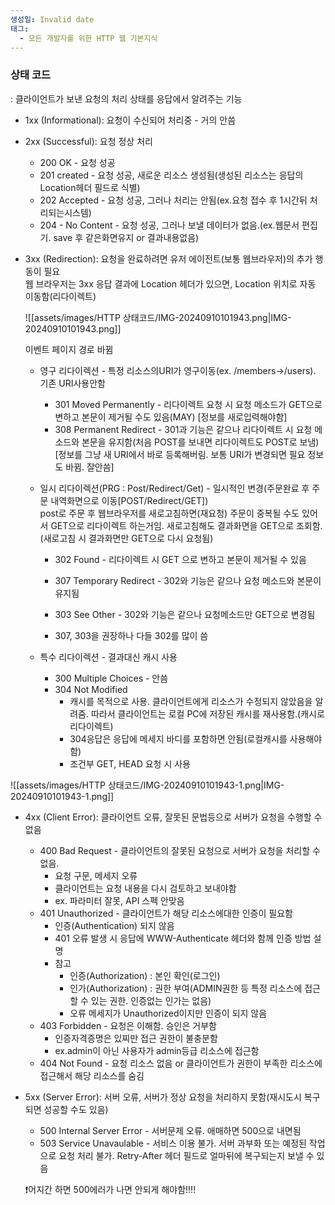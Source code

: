 ```yaml
---
생성일: Invalid date
태그:
  - 모든 개발자를 위한 HTTP 웹 기본지식
---
```

### 상태 코드

: 클라이언트가 보낸 요청의 처리 상태를 응답에서 알려주는 기능

- 1xx (Informational): 요청이 수신되어 처리중 - 거의 안씀
- 2xx (Successful): 요청 정상 처리
    - 200 OK - 요청 성공
    - 201 created - 요청 성공, 새로운 리소스 생성됨(생성된 리소스는 응답의 Location헤더 필드로 식별)
    - 202 Accepted - 요청 성공, 그러나 처리는 안됨(ex.요청 접수 후 1시간뒤 처리되는시스템)
    - 204 - No Content - 요청 성공, 그러나 보낼 데이터가 없음.(ex.웹문서 편집기. save 후 같은화면유지 or 결과내용없음)
- 3xx (Redirection): 요청을 완료하려면 유저 에이전트(보통 웹브라우저)의 추가 행동이 필요  
    웹 브라우저는 3xx 응답 결과에 Location 헤더가 있으면, Location 위치로 자동 이동함(리다이렉트)  
    
    ![[assets/images/HTTP 상태코드/IMG-20240910101943.png|IMG-20240910101943.png]]
    
    이벤트 페이지 경로 바뀜
    
    - 영구 리다이렉션 - 특정 리소스의URI가 영구이동(ex. /members→/users). 기존 URI사용안함
        - 301 Moved Permanently - 리다이렉트 요청 시 요청 메소드가 GET으로 변하고 본문이 제거될 수도 있음(MAY) [정보를 새로입력해야함]
        - 308 Permanent Redirect - 301과 기능은 같으나 리다이렉트 시 요청 메소드와 본문을 유지함(처음 POST를 보내면 리다이렉트도 POST로 보냄) [정보를 그냥 새 URI에서 바로 등록해버림. 보통 URI가 변경되면 필요 정보도 바뀜. 잘안씀]
    - 일시 리다이렉션(PRG : Post/Redirect/Get) - 일시적인 변경(주문완료 후 주문 내역화면으로 이동[POST/Redirect/GET])  
        post로 주문 후 웹브라우저를 새로고침하면(재요청) 주문이 중복될 수도 있어서 GET으로 리다이렉트 하는거임. 새로고침해도 결과화면을 GET으로 조회함.(새로고침 시 결과화면만 GET으로 다시 요청됨)  
        
        - 302 Found - 리다이렉트 시 GET 으로 변하고 본문이 제거될 수 있음
        - 307 Temporary Redirect - 302와 기능은 같으나 요청 메소드와 본문이 유지됨
        - 303 See Other - 302와 기능은 같으나 요청메소드만 GET으로 변경됨
        
        - 307, 303을 권장하나 다들 302를 많이 씀
        
    - 특수 리다이렉션 - 결과대신 캐시 사용
        - 300 Multiple Choices - 안씀
        - 304 Not Modified
            - 캐시를 목적으로 사용. 클라이언트에게 리소스가 수정되지 않았음을 알려줌. 따라서 클라이언트는 로컬 PC에 저장된 캐시를 재사용함.(캐시로 리다이렉트)
            - 304응답은 응답에 메세지 바디를 포함하면 안됨(로컬캐시를 사용해야함)
            - 조건부 GET, HEAD 요청 시 사용

![[assets/images/HTTP 상태코드/IMG-20240910101943-1.png|IMG-20240910101943-1.png]]

- 4xx (Client Error): 클라이언트 오류, 잘못된 문법등으로 서버가 요청을 수행할 수 없음
    - 400 Bad Request - 클라이언트의 잘못된 요청으로 서버가 요청을 처리할 수 없음.
        - 요청 구문, 메세지 오류
        - 클라이언트는 요청 내용을 다시 검토하고 보내야함
        - ex. 파라미터 잘못, API 스펙 안맞음
    - 401 Unauthorized - 클라이언트가 해당 리소스에대한 인증이 필요함
        - 인증(Authentication) 되지 않음
        - 401 오류 발생 시 응답에 WWW-Authenticate 헤더와 함께 인증 방법 설명
        - 참고
            - 인증(Authorization) : 본인 확인(로그인)
            - 인가(Authorization) : 권한 부여(ADMIN권한 등 특정 리소스에 접근할 수 있는 권한. 인증없는 인가는 없음)
            - 오류 메세지가 Unauthorized이지만 인증이 되지 않음
    - 403 Forbidden - 요청은 이해함. 승인은 거부함
        - 인증자격증명은 있찌만 접근 권한이 불충분함
        - ex.admin이 아닌 사용자가 admin등급 리소스에 접근함
    - 404 Not Found - 요청 리소스 없음 or 클라이언트가 권한이 부족한 리소스에 접근해서 해당 리소스를 숨김
- 5xx (Server Error): 서버 오류, 서버가 정상 요청을 처리하지 못함(재시도시 복구되면 성공할 수도 있음)
    
    - 500 Internal Server Error - 서버문제 오류. 애매하면 500으로 내면됨
    - 503 Service Unavaulable - 서비스 이용 불가. 서버 과부화 또는 예정된 작업으로 요청 처리 불가. Retry-After 헤더 필드로 얼마뒤에 복구되는지 보낼 수 있음
    
    ❗어지간 하면 500에러가 나면 안되게 해야함!!!!